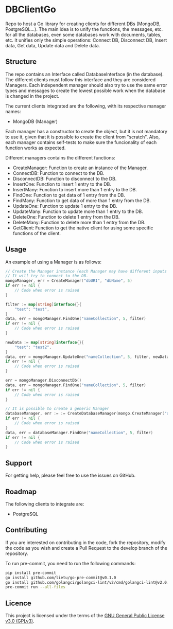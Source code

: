 # DBClientGo

Repo to host a Go library for creating clients for different DBs (MongoDB, PostgreSQL...). The main idea is to unify the functions, the messages, etc. for all the databases, even some databases work with documents, tables, etc. It unifies only the simple operations: Connect DB, Disconnect DB, Insert data, Get data, Update data and Delete data.

## Structure

The repo contains an Interface called DatabaseInterface (in the database). The different clients must follow this interface and they are considered Managers. Each independent manager should also try to use the same error types and messages to create the lowest possible work when the database is changed in the project.

The current clients integrated are the following, with its respective manager names:
- MongoDB (Manager)

Each manager has a constructor to create the object, but it is not mandatory to use it, given that it is possible to create the client from "scratch". Also, each manager contains self-tests to make sure the funcionality of each function works as expected.

Different managers contains the different functions:
- Create<DB>Manager: Function to create an instance of the Manager.
- ConnectDB: Function to connect to the DB.
- DisconnectDB: Function to disconnect to the DB.
- InsertOne: Function to insert 1 entry to the DB.
- InsertMany: Function to insert more than 1 entry to the DB.
- FindOne: Function to get data of 1 entry from the DB.
- FindMany: Function to get data of more than 1 entry from the DB.
- UpdateOne: Function to update 1 entry to the DB.
- UpdateMany: Function to update more than 1 entry to the DB.
- DeleteOne: Function to delete 1 entry from the DB.
- DeleteMany: Function to delete more than 1 entry from the DB.
- GetClient: Function to get the native client for using some specific functions of the client.

## Usage

An example of using a Manager is as follows:

```go
// Create the Manager instance (each Manager may have different inputs for the constructor)
// It will try to connect to the DB.
mongoManager, err = CreateManager("dbURI", "dbName", 5)
if err != nil {
    // Code when error is raised
}

filter := map[string]interface{}{
    "test": "test",
}
data, err = mongoManager.FindOne("nameCollection", 5, filter)
if err != nil {
    // Code when error is raised
}

newData := map[string]interface{}{
    "test": "test2",
}
data, err = mongoManager.UpdateOne("nameCollection", 5, filter, newData)
if err != nil {
    // Code when error is raised
}

err = mongoManager.DisconnectDb()
data, err = mongoManager.FindOne("nameCollection", 5, filter)
if err != nil {
    // Code when error is raised
}

// It is possible to create a generic Manager
databaseManager, err := := CreateDatabaseManager(mongo.CreateManager("dbURI", "dbName", 1))
if err != nil {
    // Code when error is raised
}
data, err = databaseManager.FindOne("nameCollection", 5, filter)
if err != nil {
    // Code when error is raised
}
```

## Support

For getting help, please feel free to use the issues on GitHub.

## Roadmap

The following clients to integrate are:
- PostgreSQL

## Contributing

If you are interested on contributing in the code, fork the repository, modify the code as you wish and create a Pull Request to the develop branch of the repository.

To run pre-commit, you need to run the following commands:
```sh
pip install pre-commit
go install github.com/lietu/go-pre-commit@v0.1.0
go install github.com/golangci/golangci-lint/v2/cmd/golangci-lint@v2.0.2
pre-commit run --all-files
```

## Licence

This project is licensed under the terms of the [GNU General Public License v3.0 (GPLv3)](https://www.gnu.org/licenses/gpl-3.0.html).
